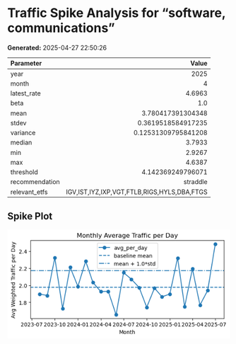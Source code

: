 # Traffic Spike Analysis for “software, communications”

**Generated:** 2025-04-27 22:50:26

| Parameter        | Value      |
|:-----------------|-----------:|
| year | 2025 |
| month | 4 |
| latest_rate | 4.6963 |
| beta | 1.0 |
| mean | 3.780417391304348 |
| stdev | 0.3619518584917235 |
| variance | 0.12531309795841208 |
| median | 3.7933 |
| min | 2.9267 |
| max | 4.6387 |
| threshold | 4.142369249796071 |
| recommendation | straddle |
| relevant_etfs | IGV,IST,IYZ,IXP,VGT,FTLB,RIGS,HYLS,DBA,FTGS |

## Spike Plot

![Spike Plot](/static/spike_plot.png)